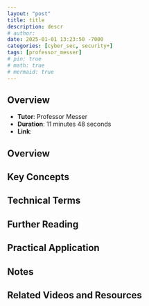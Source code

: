 ```yaml
---
layout: "post"
title: title
description: descr
# author:
date: 2025-01-01 13:23:50 -7000
categories: [cyber_sec, security+]
tags: [professor_messer]
# pin: true
# math: true
# mermaid: true
---
```


## Overview

- **Tutor**: Professor Messer
- **Duration**: 11 minutes 48 seconds
- **Link**: [](#)

## Overview

## Key Concepts

## Technical Terms

## Further Reading

## Practical Application

## Notes

## Related Videos and Resources
